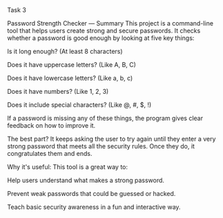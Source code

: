 Task 3

Password Strength Checker — Summary
This project is a command-line tool that helps users create strong and secure passwords. It checks whether a password is good enough by looking at five key things:

Is it long enough? (At least 8 characters)

Does it have uppercase letters? (Like A, B, C)

Does it have lowercase letters? (Like a, b, c)

Does it have numbers? (Like 1, 2, 3)

Does it include special characters? (Like @, #, $, !)

If a password is missing any of these things, the program gives clear feedback on how to improve it.

The best part? It keeps asking the user to try again until they enter a very strong password that meets all the security rules. Once they do, it congratulates them and ends.

 Why it's useful:
This tool is a great way to:

Help users understand what makes a strong password.

Prevent weak passwords that could be guessed or hacked.

Teach basic security awareness in a fun and interactive way.